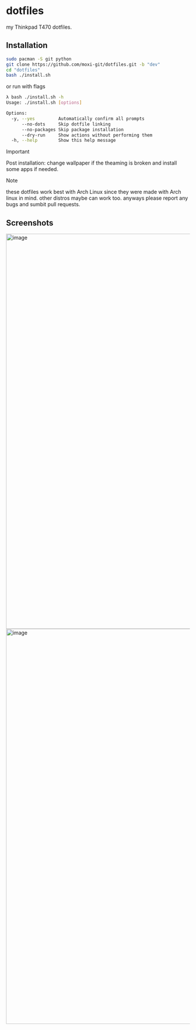 # dotfiles

my Thinkpad T470 dotfiles.

## Installation

```bash
sudo pacman -S git python
git clone https://github.com/moxi-git/dotfiles.git -b "dev"
cd "dotfiles"
bash ./install.sh
```

or run with flags

```bash
λ bash ./install.sh -h       
Usage: ./install.sh [options]

Options:
  -y, --yes         Automatically confirm all prompts
      --no-dots     Skip dotfile linking
      --no-packages Skip package installation
      --dry-run     Show actions without performing them
  -h, --help        Show this help message
```

> [!IMPORTANT]
> Post installation: change wallpaper if the theaming is broken and install some apps if needed.

> [!NOTE]
> these dotfiles work best with Arch Linux since they were made with Arch linux in mind. other distros maybe can work too. anyways please report any bugs and sumbit pull requests.

## Screenshots

<img width="1919" height="1079" alt="image" src="https://github.com/user-attachments/assets/0a87bb6c-0641-40f1-ae1a-e01fbce8692c" />

<img width="1919" height="1079" alt="image" src="https://github.com/user-attachments/assets/ffe49d98-b508-4375-aca9-3edd9a35f6d7" />
